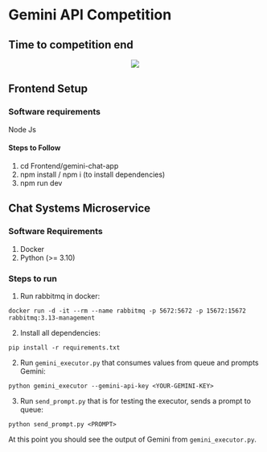 # Gemini API Competition

## Time to competition end

<p align="center">
  <img src="http://i.countdownmail.com/3baikt.gif" />
</p>

## Frontend Setup

### Software requirements

Node Js

#### Steps to Follow

1. cd Frontend/gemini-chat-app
2. npm install / npm i (to install dependencies)
3. npm run dev

## Chat Systems Microservice

### Software Requirements

1. Docker
2. Python (>= 3.10)

### Steps to run

1. Run rabbitmq in docker:

```
docker run -d -it --rm --name rabbitmq -p 5672:5672 -p 15672:15672 rabbitmq:3.13-management
```

2. Install all dependencies:

```
pip install -r requirements.txt
```

2. Run `gemini_executor.py` that consumes values from queue and prompts Gemini:

```
python gemini_executor --gemini-api-key <YOUR-GEMINI-KEY>
```

3. Run `send_prompt.py` that is for testing the executor, sends a prompt to queue:

```
python send_prompt.py <PROMPT>
```

At this point you should see the output of Gemini from `gemini_executor.py`.
